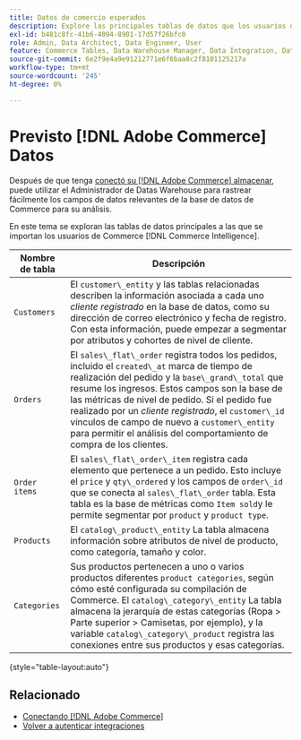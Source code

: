 ```yaml
---
title: Datos de comercio esperados
description: Explore las principales tablas de datos que los usuarios de Commerce importan en Commerce Intelligence
exl-id: b481c8fc-41b6-4094-8901-17d57f26bfc0
role: Admin, Data Architect, Data Engineer, User
feature: Commerce Tables, Data Warehouse Manager, Data Integration, Data Import/Export
source-git-commit: 6e2f9e4a9e91212771e6f6baa8c2f8101125217a
workflow-type: tm+mt
source-wordcount: '245'
ht-degree: 0%

---
```


# Previsto [!DNL Adobe Commerce] Datos

Después de que tenga [conectó su [!DNL Adobe Commerce] almacenar](../../../data-analyst/importing-data/integrations/magento.md), puede utilizar el Administrador de Datas Warehouse para rastrear fácilmente los campos de datos relevantes de la base de datos de Commerce para su análisis.

En este tema se exploran las tablas de datos principales a las que se importan los usuarios de Commerce [!DNL Commerce Intelligence].

| **Nombre de tabla** | **Descripción** |
|-----|-----|
| `Customers` | El `customer\_entity` y las tablas relacionadas describen la información asociada a cada uno *cliente registrado* en la base de datos, como su dirección de correo electrónico y fecha de registro. Con esta información, puede empezar a segmentar por atributos y cohortes de nivel de cliente. |
| `Orders` | El `sales\_flat\_order` registra todos los pedidos, incluido el `created\_at` marca de tiempo de realización del pedido y la `base\_grand\_total` que resume los ingresos. Estos campos son la base de las métricas de nivel de pedido. Si el pedido fue realizado por un *cliente registrado*, el `customer\_id` vínculos de campo de nuevo a  `customer\_entity` para permitir el análisis del comportamiento de compra de los clientes. |
| `Order items` | El `sales\_flat\_order\_item` registra cada elemento que pertenece a un pedido. Esto incluye el `price` y `qty\_ordered` y los campos de `order\_id` que se conecta al `sales\_flat\_order` tabla. Esta tabla es la base de métricas como `Item sold`y le permite segmentar por `product` y `product type`. |
| `Products` | El `catalog\_product\_entity` La tabla almacena información sobre atributos de nivel de producto, como categoría, tamaño y color. |
| `Categories` | Sus productos pertenecen a uno o varios productos diferentes `product categories`, según cómo esté configurada su compilación de Commerce. El `catalog\_category\_entity` La tabla almacena la jerarquía de estas categorías (Ropa > Parte superior > Camisetas, por ejemplo), y la variable `catalog\_category\_product` registra las conexiones entre sus productos y esas categorías. |

{style="table-layout:auto"}

## Relacionado

* [Conectando [!DNL Adobe Commerce]](../integrations/magento.md)
* [Volver a autenticar integraciones](https://experienceleague.adobe.com/docs/commerce-knowledge-base/kb/how-to/mbi-reauthenticating-integrations.html)
